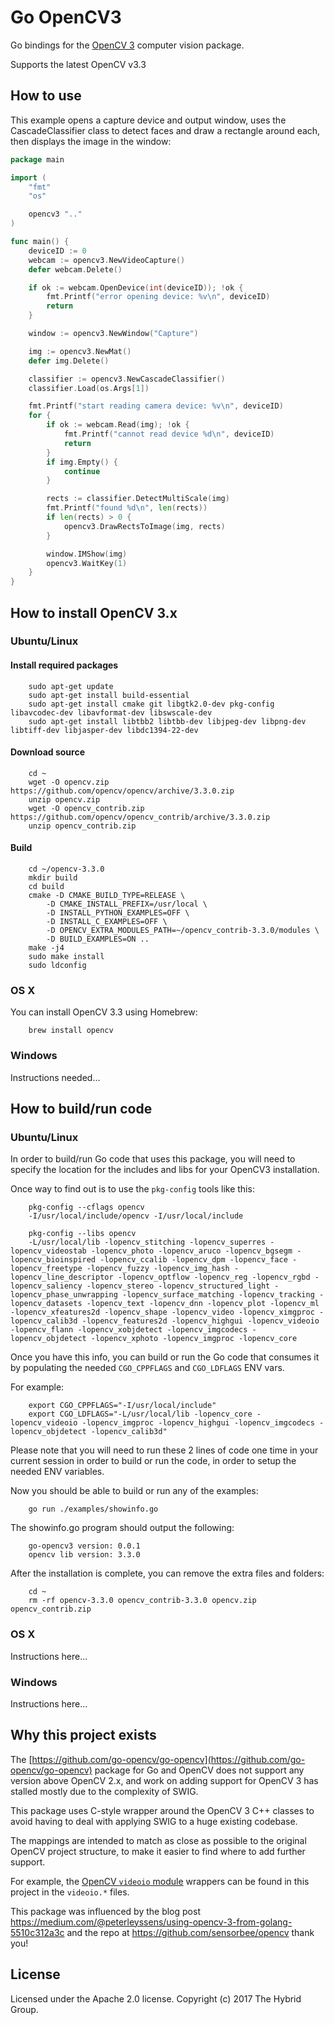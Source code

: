 # Go OpenCV3

Go bindings for the [OpenCV 3](http://opencv.org/) computer vision package.

Supports the latest OpenCV v3.3

## How to use

This example opens a capture device and output window, uses the CascadeClassifier class to detect faces and draw a rectangle around each, then displays the image in the window:

```go
package main

import (
	"fmt"
	"os"

	opencv3 ".."
)

func main() {
	deviceID := 0
	webcam := opencv3.NewVideoCapture()
	defer webcam.Delete()

	if ok := webcam.OpenDevice(int(deviceID)); !ok {
		fmt.Printf("error opening device: %v\n", deviceID)
		return
	}

	window := opencv3.NewWindow("Capture")

	img := opencv3.NewMat()
	defer img.Delete()

	classifier := opencv3.NewCascadeClassifier()
	classifier.Load(os.Args[1])

	fmt.Printf("start reading camera device: %v\n", deviceID)
	for {
		if ok := webcam.Read(img); !ok {
			fmt.Printf("cannot read device %d\n", deviceID)
			return
		}
		if img.Empty() {
			continue
		}

		rects := classifier.DetectMultiScale(img)
		fmt.Printf("found %d\n", len(rects))
		if len(rects) > 0 {
			opencv3.DrawRectsToImage(img, rects)
		}

		window.IMShow(img)
		opencv3.WaitKey(1)
	}
}
```

## How to install OpenCV 3.x

### Ubuntu/Linux

#### Install required packages

		sudo apt-get update
		sudo apt-get install build-essential
		sudo apt-get install cmake git libgtk2.0-dev pkg-config libavcodec-dev libavformat-dev libswscale-dev
		sudo apt-get install libtbb2 libtbb-dev libjpeg-dev libpng-dev libtiff-dev libjasper-dev libdc1394-22-dev

#### Download source

		cd ~
		wget -O opencv.zip https://github.com/opencv/opencv/archive/3.3.0.zip
		unzip opencv.zip
		wget -O opencv_contrib.zip https://github.com/opencv/opencv_contrib/archive/3.3.0.zip
		unzip opencv_contrib.zip

#### Build

		cd ~/opencv-3.3.0
		mkdir build
		cd build
		cmake -D CMAKE_BUILD_TYPE=RELEASE \
      		-D CMAKE_INSTALL_PREFIX=/usr/local \
      		-D INSTALL_PYTHON_EXAMPLES=OFF \
      		-D INSTALL_C_EXAMPLES=OFF \
      		-D OPENCV_EXTRA_MODULES_PATH=~/opencv_contrib-3.3.0/modules \
      		-D BUILD_EXAMPLES=ON ..
		make -j4
		sudo make install
		sudo ldconfig

### OS X

You can install OpenCV 3.3 using Homebrew:

		brew install opencv

### Windows

Instructions needed...

## How to build/run code

### Ubuntu/Linux

In order to build/run Go code that uses this package, you will need to specify the location for the includes and libs for your OpenCV3 installation.

Once way to find out is to use the `pkg-config` tools like this:

		pkg-config --cflags opencv                                            
		-I/usr/local/include/opencv -I/usr/local/include

		pkg-config --libs opencv
		-L/usr/local/lib -lopencv_stitching -lopencv_superres -lopencv_videostab -lopencv_photo -lopencv_aruco -lopencv_bgsegm -lopencv_bioinspired -lopencv_ccalib -lopencv_dpm -lopencv_face -lopencv_freetype -lopencv_fuzzy -lopencv_img_hash -lopencv_line_descriptor -lopencv_optflow -lopencv_reg -lopencv_rgbd -lopencv_saliency -lopencv_stereo -lopencv_structured_light -lopencv_phase_unwrapping -lopencv_surface_matching -lopencv_tracking -lopencv_datasets -lopencv_text -lopencv_dnn -lopencv_plot -lopencv_ml -lopencv_xfeatures2d -lopencv_shape -lopencv_video -lopencv_ximgproc -lopencv_calib3d -lopencv_features2d -lopencv_highgui -lopencv_videoio -lopencv_flann -lopencv_xobjdetect -lopencv_imgcodecs -lopencv_objdetect -lopencv_xphoto -lopencv_imgproc -lopencv_core

Once you have this info, you can build or run the Go code that consumes it by populating the needed `CGO_CPPFLAGS` and `CGO_LDFLAGS` ENV vars.

For example:

		export CGO_CPPFLAGS="-I/usr/local/include" 
		export CGO_LDFLAGS="-L/usr/local/lib -lopencv_core -lopencv_videoio -lopencv_imgproc -lopencv_highgui -lopencv_imgcodecs -lopencv_objdetect -lopencv_calib3d"

Please note that you will need to run these 2 lines of code one time in your current session in order to build or run the code, in order to setup the needed ENV variables.

Now you should be able to build or run any of the examples:

		go run ./examples/showinfo.go

The showinfo.go program should output the following:

		go-opencv3 version: 0.0.1
		opencv lib version: 3.3.0


After the installation is complete, you can remove the extra files and folders:

		cd ~
		rm -rf opencv-3.3.0 opencv_contrib-3.3.0 opencv.zip opencv_contrib.zip

### OS X

Instructions here...

### Windows

Instructions here...

## Why this project exists

The [https://github.com/go-opencv/go-opencv](https://github.com/go-opencv/go-opencv) package for Go and OpenCV does not support any version above OpenCV 2.x, and work on adding support for OpenCV 3 has stalled mostly due to the complexity of SWIG.

This package uses C-style wrapper around the OpenCV 3 C++ classes to avoid having to deal with applying SWIG to a huge existing codebase.

The mappings are intended to match as close as possible to the original OpenCV project structure, to make it easier to find where to add further support.

For example, the [OpenCV `videoio` module](https://github.com/opencv/opencv/tree/master/modules/videoio) wrappers can be found in this project in the `videoio.*` files.

This package was influenced by the blog post https://medium.com/@peterleyssens/using-opencv-3-from-golang-5510c312a3c and the repo at https://github.com/sensorbee/opencv thank you!

## License

Licensed under the Apache 2.0 license. Copyright (c) 2017 The Hybrid Group.
